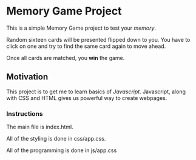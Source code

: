 # Memory Game Project

This is a simple Memory Game project to test your *memory*. 

Random sixteen cards will be presented flipped down to you. You have to click on one and try to find the same card again to move ahead.

Once all cards are matched, you **win** the game.

## Motivation

This project is to get me to learn basics of _Javascript_. Javascript, along with CSS and HTML gives us powerful way to create webpages. 

### Instructions

The main file is index.html.

All of the styling is done in css/app.css.

All of the programming is done in js/app.css

